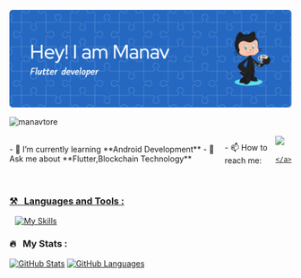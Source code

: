 
![Header](https://github.com/manavtore/manavtore/blob/main/github-header-image.png)


<p align="left"> <img src="https://komarev.com/ghpvc/?username=manavtore&label=Profile%20views&color=0e75b6&style=flat" alt="manavtore" /> </p>



<div style="display: flex; align-items: center;">
    - 🌱 I’m currently learning **Android Development**
    - 💬 Ask me about **Flutter,Blockchain Technology**
<p> - 📫 How to reach me:</p> <a href="https://www.linkedin.com/in/manav-tore/" style="margin-left: 10px;">  <img src="https://img.shields.io/badge/-Manav_Tore-blue?style=flat&logo=Linkedin&logoColor=white"/>
       
    </a>
</div>




   ### ⚒️ &nbsp; Languages and Tools :


[![My Skills](https://skillicons.dev/icons?i=flutter,dart,cpp,c,kotlin,swift,solidity,figma,ts,js,firebase,mongodb,git&perline=8)](https://skillicons.dev)

### 🔥 &nbsp; My Stats :

[![GitHub Stats](https://github-readme-stats.vercel.app/api?username=manavtore&hide=issues&show_icons=true&hide_border=true&theme=github_dark&count_private=true)](https://github.com/anuraghazra/github-readme-stats)
[![GitHub Languages](https://github-readme-stats.vercel.app/api/top-langs/?username=manavtore&size_weight=1&count_weight=0&includeForks=true&layout=compact&hide=html,css,makefile,ruby,c%2B%2B,objective-c,kotlin,swift,cmake&hide_border=true&langs_count=8&theme=github_dark)](https://github.com/anuraghazra/github-readme-stats)


